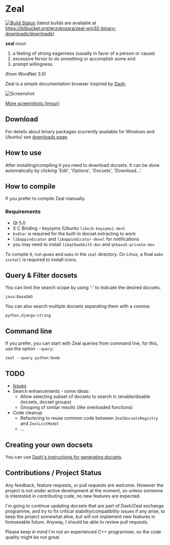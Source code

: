 # Zeal

[![Build Status](https://api.shippable.com/projects/5475304bd46935d5fbbe9b81/badge?branchName=master)](https://app.shippable.com/projects/5475304bd46935d5fbbe9b81/builds/latest)
(latest builds are available at https://bitbucket.org/jerzykozera/zeal-win32-binary-downloads/downloads)

**zeal**
*noun*  

 1. a feeling of strong eagerness (usually in favor of a person or cause)
 2. excessive fervor to do something or accomplish some end
 3. prompt willingness

(from WordNet 3.0)

Zeal is a simple documentation browser inspired by [Dash](http://kapeli.com/dash/).

![Screenshot](http://i.imgur.com/SiLvpz8.png)

[More screenshots (imgur)](http://imgur.com/a/eVi97)

## Download

For details about binary packages (currently available for Windows and Ubuntu) see [downloads page](http://zealdocs.org/download.html).

## How to use

After installing/compiling it you need to download docsets. It can be done automatically by clicking 'Edit', 'Options', 'Docsets', 'Download...'.

## How to compile

If you prefer to compile Zeal manually.

### Requirements
* Qt 5.0
* X C Binding – keysyms (Ubuntu `libxcb-keysyms1-dev`)
* `bsdtar` is required for the built-in docset extracting to work
* `libappindicator` and `libappindicator-devel` for notifications
* you may need to install `libqt5webkit5-dev` and `qtbase5-private-dev`

To compile it, run `qmake` and `make` in the `zeal` directory. On Linux, a final `make install` is required to install icons.

## Query & Filter docsets

You can limit the search scope by using ':' to indicate the desired docsets.

`java:BaseDAO`

You can also search multiple docsets separating them with a comma:

`python,django:string`

## Command line

If you prefer, you can start with Zeal queries from command line, for this, use the option `--query`:

`zeal --query python:bomb`

## TODO

 * [Issues](https://github.com/jkozera/zeal/issues)
 * Search enhancements - some ideas:
   * Allow selecting subset of docsets to search in (enable/disable docsets, docset groups)
   * Grouping of similar results (like overloaded functions)
 * Code cleanup
   * Refactoring to reuse common code between `ZealDocsetsRegistry` and `ZealListModel`
   * ...

## Creating your own docsets

You can use [Dash's instructions for generating docsets](http://kapeli.com/docsets).

## Contributions / Project Status

Any feedback, feature requests, or pull requests are welcome. However the project is not under active development at the moment, so unless someone is interested in contributing code, no new features are expected.

I'm going to continue updating docsets that are part of Dash/Zeal exchange programme, and try to fix critical stability/compatibility issues if any arise, to keep the project somewhat alive, but will not implement new features in foreseeable future. Anyway, I should be able to review pull requests.

Please keep in mind I'm not an experienced C++ programmer, so the code quality might be not great.
